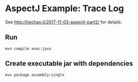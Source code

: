 # AspectJ Example: Trace Log

See http://hechao.li/2017-11-03-aspectj-part2/ for details.

## Run
```
mvn compile exec:java
```

## Create executable jar with dependencies
```
mvn package assembly:single
```

